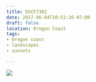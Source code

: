 ```yaml
---
title: DSCF7302
date: 2017-06-04T10:51:26-07:00
draft: false
location: Oregon Coast
tags:
- Oregon coast
- landscapes
- sunsets

---
```

![](https://d17enza3bfujl8.cloudfront.net/DSCF7302.jpg)
